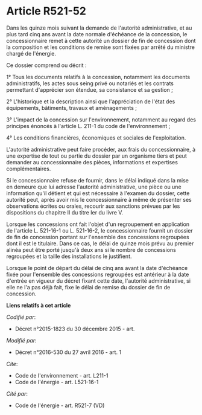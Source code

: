 # Article R521-52

Dans les quinze mois suivant la demande de l'autorité administrative, et au plus tard cinq ans avant la date normale
d'échéance de la concession, le concessionnaire remet à cette autorité un dossier de fin de concession dont la composition et
les conditions de remise sont fixées par arrêté du ministre chargé de l'énergie. 

Ce dossier comprend ou décrit : 

1° Tous les documents relatifs à la concession, notamment les documents administratifs, les actes sous seing privé ou
notariés et les contrats permettant d'apprécier son étendue, sa consistance et sa gestion ; 

2° L'historique et la description ainsi que l'appréciation de l'état des équipements, bâtiments, travaux et aménagements ; 

3° L'impact de la concession sur l'environnement, notamment au regard des principes énoncés à l'article L. 211-1 du code de
l'environnement ; 

4° Les conditions financières, économiques et sociales de l'exploitation. 

L'autorité administrative peut faire procéder, aux frais du concessionnaire, à une expertise de tout ou partie du dossier par
un organisme tiers et peut demander au concessionnaire des pièces, informations et expertises complémentaires. 

Si le concessionnaire refuse de fournir, dans le délai indiqué dans la mise en demeure que lui adresse l'autorité
administrative, une pièce ou une information qu'il détient et qui est nécessaire à l'examen du dossier, cette autorité peut,
après avoir mis le concessionnaire à même de présenter ses observations écrites ou orales, recourir aux sanctions prévues par
les dispositions du chapitre II du titre Ier du livre V. 

Lorsque les concessions ont fait l'objet d'un regroupement en application de l'article L. 521-16-1 ou L. 521-16-2, le
concessionnaire fournit un dossier de fin de concession portant sur l'ensemble des concessions regroupées dont il est le
titulaire. Dans ce cas, le délai de quinze mois prévu au premier alinéa peut être porté jusqu'à deux ans si le nombre de
concessions regroupées et la taille des installations le justifient. 

Lorsque le point de départ du délai de cinq ans avant la date d'échéance fixée pour l'ensemble des concessions regroupées est
antérieur à la date d'entrée en vigueur du décret fixant cette date, l'autorité administrative, si elle ne l'a pas déjà fait,
fixe le délai de remise du dossier de fin de concession.

**Liens relatifs à cet article**

_Codifié par_:

  - Décret n°2015-1823 du 30 décembre 2015 - art.

_Modifié par_:

  - Décret n°2016-530 du 27 avril 2016 - art. 1

_Cite_:

  - Code de l'environnement - art. L211-1
  - Code de l'énergie - art. L521-16-1

_Cité par_:

  - Code de l'énergie - art. R521-7 (VD)
